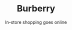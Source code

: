 ---
layout: default
type: project
folder: project3
title: Burberry 
subtitle: In-store shopping goes online
---